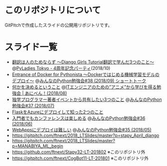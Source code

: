 # このリポジトリについて
GitPitchで作成したスライドの公開用リポジトリです。

# スライド一覧
- [翻訳は人のためならず 〜Django Girls Tutorial翻訳で学んだ3つのこと〜](https://gitpitch.com/ftnext/2018_LTSlides/master?p=pyladies_Oct_Django_Girls/) @[PyLadies Tokyo - 4周年記念パーティ](https://pyladies-tokyo.connpass.com/event/99733/)(2018/10)
- [Entrance of Docker for Pythonista 〜Dockerではじめる機械学習モデルのデプロイ〜](https://gitpitch.com/ftnext/2018_LTSlides/master?p=stapy_Sep_docker/) @[みんなのPython勉強会#38 (2018/09) ショートトーク](https://startpython.connpass.com/event/92358/)
- [何かを決めるということ](https://gitpitch.com/ftnext/2018_LTSlides/master?p=aniben_August_imas) @[ITエンジニアのための”アニメ”から学びを得る勉強会 | あにべん！(2018/08)](https://aniben.connpass.com/event/94950/)
- [独学プログラマー著者イベントから共有したい3つのこと](https://gitpitch.com/ftnext/2018_LTSlides/master?p=stapy_July_self_taught) @[みんなのPython勉強会#37 (2018/07)](https://startpython.connpass.com/event/81625/)
- [FlaskをAzureにデプロイして知った2つのこと](https://gitpitch.com/ftnext/2018_LTSlides/master?p=spz_June_16meetup)
- [入門者でもカンファレンスは楽しめる](https://gitpitch.com/ftnext/2018_LTSlides/master?p=stapy_June_django_congress) @[みんなのPython勉強会#36 (2018/06)](https://startpython.connpass.com/event/81624/)
- [WebAppsにデプロイは難しい](https://gitpitch.com/ftnext/2018_LTSlides/master?p=stapy_May_Flask_Azure) @[みんなのPython勉強会#35 (2018/05)](https://startpython.connpass.com/event/81622/)
- https://gitpitch.com/ftnext/2018_LTSlides/master?p=stapy_April_django
- https://gitpitch.com/ftnext/2018_LTSlides/master?p=MANABIYA_ML_begin
- https://github.com/ftnext/Stapy32-LT-201802 ※このリポジトリ外
- https://gitpitch.com/ftnext/CogBot11-LT-201801 ※このリポジトリ外

